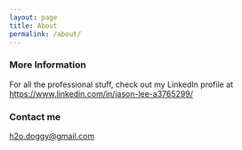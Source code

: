 ```yaml
---
layout: page
title: About
permalink: /about/
---
```


### More Information

For all the professional stuff, check out my LinkedIn profile at https://www.linkedin.com/in/jason-lee-a3765299/

### Contact me

[h2o.doggy@gmail.com](mailto:h2o.doggy@gmail.com)
